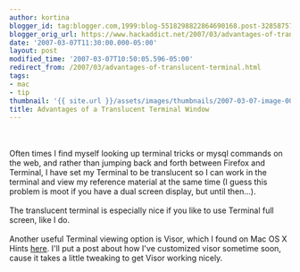 ```yaml
---
author: kortina
blogger_id: tag:blogger.com,1999:blog-5518298822864690168.post-328587574831989055
blogger_orig_url: https://www.hackaddict.net/2007/03/advantages-of-translucent-terminal.html
date: '2007-03-07T11:30:00.000-05:00'
layout: post
modified_time: '2007-03-07T10:50:05.596-05:00'
redirect_from: /2007/03/advantages-of-translucent-terminal.html
tags:
- mac
- tip
thumbnail: '{{ site.url }}/assets/images/thumbnails/2007-03-07-image-0000.jpg'
title: Advantages of a Translucent Terminal Window
---
```


<img alt="" border="0" id="BLOGGER_PHOTO_ID_5039208670702867554" src="{{ site.url }}/assets/images/2007-03-07-image-0000.jpg" style="float:left; margin:0 10px 10px 0; "/><br/><br/>Often times I find myself looking up terminal tricks or mysql commands on the web, and rather than jumping back and forth between Firefox and Terminal, I have set my Terminal to be translucent so I can work in the terminal and view my reference material at the same time (I guess this problem is moot if you have a dual screen display, but until then...).<br/><br/>The translucent terminal is especially nice if you like to use Terminal full screen, like I do.<br/><br/>Another useful Terminal viewing option is Visor, which I found on Mac OS X Hints <a href="http://www.macosxhints.com/article.php?story=20070122130926444">here</a>.  I'll put a post about how I've customized visor sometime soon, cause it takes a little tweaking to get Visor working nicely.